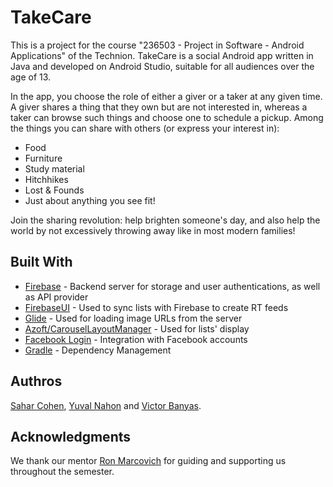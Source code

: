 # TakeCare

This is a project for the course "236503 - Project in Software - Android Applications" of the Technion.
TakeCare is a social Android app written in Java and developed on Android Studio, suitable for all audiences over the age of 13.

In the app, you choose the role of either a giver or a taker at any given time.
A giver shares a thing that they own but are not interested in, whereas a taker can browse such things and choose one to schedule a pickup.
Among the things you can share with others (or express your interest in):
* Food
* Furniture
* Study material
* Hitchhikes
* Lost & Founds
* Just about anything you see fit!

Join the sharing revolution: help brighten someone's day, and also help the world by not excessively throwing away like in most modern families!


## Built With

* [Firebase](https://firebase.google.com) - Backend server for storage and user authentications, as well as API provider
* [FirebaseUI](https://github.com/firebase/FirebaseUI-Android) - Used to sync lists with Firebase to create RT feeds
* [Glide](https://bumptech.github.io/glide/) - Used for loading image URLs from the server
* [Azoft/CarouselLayoutManager](https://github.com/Azoft/CarouselLayoutManager) - Used for lists' display
* [Facebook Login](https://developers.facebook.com/docs/facebook-login/android) - Integration with Facebook accounts
* [Gradle](https://gradle.org/) - Dependency Management

## Authros

[Sahar Cohen](https://github.com/Saharco), [Yuval Nahon](https://github.com/YuvalNahon2) and [Victor Banyas](https://github.com/victorbanyas).

## Acknowledgments 

We thank our mentor [Ron Marcovich](https://github.com/ron4548) for guiding and supporting us throughout the semester.

